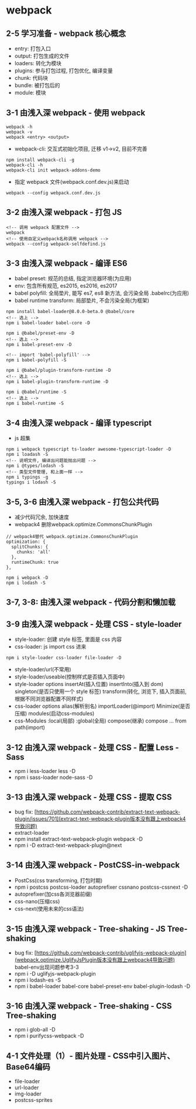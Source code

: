 ﻿# webpack

## 2-5 学习准备 - webpack 核心概念

- entry: 打包入口
- output: 打包生成的文件
- loaders: 转化为模块
- plugins: 参与打包过程, 打包优化, 编译变量
- chunk: 代码块
- bundle: 被打包后的
- module: 模块

## 3-1 由浅入深 webpack - 使用 webpack

```node
webpack -h
webpack -v
webpack <entry> <output>
```

- webpack-cli: 交互式初始化项目, 迁移 v1->v2, 目前不完善

```shell
npm install webpack-cli -g
webpack-cli -h
webpack-cli init webpack-addons-demo
```

- 指定 webpack 文件(webpack.conf.dev.js)来启动

```shell
webpack --config webpack.conf.dev.js
```

## 3-2 由浅入深 webpack - 打包 JS

```node
<!-- 调用 webpack 配置文件 -->
webpack
<!-- 使用自定义webpack名称调用 webpack -->
webpack --config webpack-selfdefind.js
```

## 3-3 由浅入深 webpack - 编译 ES6

- babel preset: 规范的总结, 指定浏览器环境(为应用)
- env: 包含所有规范, es2015, es2016, es2017
- babel polyfill: 全局垫片, 能写 es7, es8 新方法, 会污染全局 .babelrc(为应用)
- babel runtime transform: 局部垫片, 不会污染全局(为框架)

```node
npm install babel-loader@8.0.0-beta.0 @babel/core
<!-- 选上 -->
npm i babel-loader babel-core -D

npm i @babel/preset-env -D
<!-- 选上 -->
npm i babel-preset-env -D

<!-- import 'babel-polyfill' -->
npm i babel-polyfill -S

npm i @babel/plugin-transform-runtime -D
<!-- 选上 -->
npm i babel-plugin-transform-runtime -D

npm i @babel/runtime -S
<!-- 选上 -->
npm i babel-runtime -S
```

## 3-4 由浅入深 webpack - 编译 typescript

- js 超集

```shell
npm i webpack typescript ts-loader awesome-typescript-loader -D
npm i loadash -S
<!-- 说明文件, 编译出问题能抛出问题 -->
npm i @types/lodash -S
<!-- 类型文件管理, 和上面一样 -->
npm i typings -g
typings i lodash -S
```

## 3-5, 3-6 由浅入深 webpack - 打包公共代码

- 减少代码冗余, 加快速度
- webpack4 删除webpack.optimize.CommonsChunkPlugin

```webpack
// webpack4替代 webpack.optimize.CommonsChunkPlugin
optimization: {
  splitChunks: {
    chunks: 'all'
  },
  runtimeChunk: true
},
```

```shell
npm i webpack -D
npm i lodash -S
```

## 3-7, 3-8: 由浅入深 webpack - 代码分割和懒加载

## 3-9 由浅入深 webpack - 处理 CSS - style-loader

- style-loader: 创建 style 标签, 里面是 css 内容
- css-loader: js import css 进来

```shell
npm i style-loader css-loader file-loader -D
```

- style-loader/url(不常用)
- style-loader/useable(控制样式是否插入页面中)
- style-loader options
  insertAt(插入位置)
  insertInto(插入到 dom)
  singleton(是否只使用一个 style 标签)
  transform(转化, 浏览下, 插入页面前, 根据不同浏览器配置不同样式)
- css-loader options
  alias(解析别名)
  importLoader(@import)
  Minimize(是否压缩)
  modules(启动css-modules)
- css-Modules
  :local(局部)
  :global(全局)
  compose(继承)
  compose ... from path(import)

## 3-12 由浅入深 webpack - 处理 CSS - 配置 Less - Sass

- npm i less-loader less -D
- npm i sass-loader node-sass -D

## 3-13 由浅入深 webpack - 处理 CSS - 提取 CSS

- bug fix: [https://github.com/webpack-contrib/extract-text-webpack-plugin/issues/701](extract-text-webpack-plugin版本没有跟上webpack4导致问题)
- extract-loader
- npm install extract-text-webpack-plugin webpack -D
- npm i -D extract-text-webpack-plugin@next

## 3-14 由浅入深 webpack - PostCSS-in-webpack

- PostCss(css transforming, 打包时期)
- npm i postcss postcss-loader autoprefixer cssnano postcss-cssnext -D
- autoprefixer(加css各浏览器前缀)
- css-nano(压缩css)
- css-next(使用未来的css语法)

## 3-15 由浅入深 webpack - Tree-shaking - JS Tree-shaking

- bug fix: [https://github.com/webpack-contrib/uglifyjs-webpack-plugin](webpack.optimize.UglifyJsPlugin版本没有跟上webpack4导致问题) babel-env出现问题参考3-3
- npm i -D uglifyjs-webpack-plugin
- npm i lodash-es -S
- npm i babel-loader babel-core babel-preset-env babel-plugin-lodash -D

## 3-16 由浅入深 webpack - Tree-shaking - CSS Tree-shaking

- npm i glob-all -D
- npm i purifycss-webpack -D

## 4-1 文件处理（1）- 图片处理 - CSS中引入图片、Base64编码

- file-loader
- url-loader
- img-loader
- postcss-sprites

